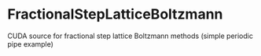 # FractionalStepLatticeBoltzmann
CUDA source for fractional step lattice Boltzmann methods (simple periodic pipe example)
